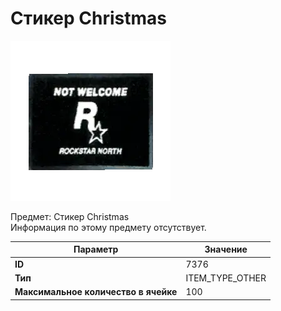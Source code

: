 # Стикер Christmas

![Item Image](../img/7376.webp?raw=true)

Предмет: Стикер Christmas<br>Информация по этому предмету отсутствует.


| Параметр | Значение |
|----------|----------|
| **ID** | 7376 |
| **Тип** | ITEM_TYPE_OTHER |
| **Максимальное количество в ячейке** | 100 |

